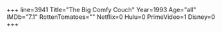 +++
line=3941
Title="The Big Comfy Couch"
Year=1993
Age="all"
IMDb="7.1"
RottenTomatoes=""
Netflix=0
Hulu=0
PrimeVideo=1
Disney=0
+++

